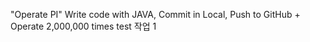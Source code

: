 "Operate PI" 
Write code with JAVA, Commit in Local, Push to GitHub
+
Operate 2,000,000 times
test 작업 1
